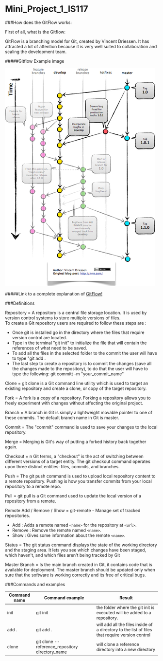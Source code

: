 # Mini_Project_1_IS117

###How does the GitFlow works: 

First of all, what is the Gitflow:

GitFlow is a branching model for Git, created by Vincent Driessen. It has attracted a lot of attention because it is very well suited to collaboration and scaling the development team.<br>

#####Gitflow Example image

![GitFlow Image](images/GitFlowHotfixBranch.png)

#####Link to a complete explanation of [ GitFlow!](http://google.com)

###Definitions

Repository = A repository is a central file storage location. It is used by version control systems to store multiple versions of files.
<br>To create a Git repository users are required to follow these steps are :<br>
- Once git is installed go in the directory where the files that require version control are located.
- Type in the terminal "git init" to initialize the file that will contain the references of what need to be saved.
- To add all the files in the selected folder to the commit the user will have to type "git add .
- The last step to create a repository is to commit the changes (save all the changes made to the repository), to do that the user will have to type the following: git committ -m "your_commit_name"

Clone = git clone is a Git command line utility which is used to target an existing repository and create a clone, or copy of the target repository.

Fork = A fork is a copy of a repository. Forking a repository allows you to freely experiment with changes without affecting the original project.

Branch = A branch in Git is simply a lightweight movable pointer to one of these commits. The default branch name in Git is master.

Commit = The "commit" command is used to save your changes to the local repository.

Merge = Merging is Git's way of putting a forked history back together again.

Checkout = n Git terms, a "checkout" is the act of switching between different versions of a target entity. The git checkout command operates upon three distinct entities: files, commits, and branches.

Push = The git push command is used to upload local repository content to a remote repository. Pushing is how you transfer commits from your local repository to a remote repo.

Pull = git pull is a Git command used to update the local version of a repository from a remote.

Remote Add / Remove / Show = git-remote - Manage set of tracked repositories.
- Add : Adds a remote named `<name>` for the repository at `<url>`.
- Remove : Remove the remote named `<name>`.
- Show : Gives some information about the remote `<name>`.

Status = The git status command displays the state of the working directory and the staging area. It lets you see which changes have been staged, which haven't, and which files aren't being tracked by Git <br>

Master Branch = Is the main branch created in Git, it contains code that is available for deployment. The master branch should be updated only when sure that the software is working correctly and its free of critical bugs. <br>

###Commands and examples

Command name | Command example | Result
------------ | ------------- | -------------
init | git init | the folder where the git init is executed will be added to a repository.
add . | git add . | will add all the files inside of a directory to the list of files that require version control
clone | git clone --reference_repository directory_name | will clone a reference directory into a new directory
